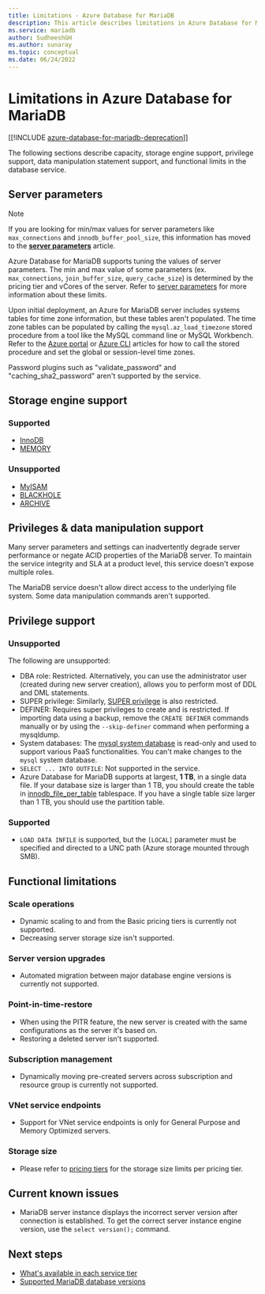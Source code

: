 ```yaml
---
title: Limitations - Azure Database for MariaDB
description: This article describes limitations in Azure Database for MariaDB, such as number of connection and storage engine options.
ms.service: mariadb
author: SudheeshGH
ms.author: sunaray
ms.topic: conceptual
ms.date: 06/24/2022
---
```

# Limitations in Azure Database for MariaDB

[[!INCLUDE [azure-database-for-mariadb-deprecation](Includes/azure-database-for-mariadb-deprecation.md)]]

The following sections describe capacity, storage engine support, privilege support, data manipulation statement support, and functional limits in the database service.

## Server parameters

> [!NOTE]
> If you are looking for min/max values for server parameters like `max_connections` and `innodb_buffer_pool_size`, this information has moved to the **[server parameters](./concepts-server-parameters.md)** article.

Azure Database for MariaDB supports tuning the values of server parameters. The min and max value of some parameters (ex. `max_connections`, `join_buffer_size`, `query_cache_size`) is determined by the pricing tier and vCores of the server. Refer to [server parameters](./concepts-server-parameters.md) for more information about these limits.

Upon initial deployment, an Azure for MariaDB server includes systems tables for time zone information, but these tables aren't populated. The time zone tables can be populated by calling the `mysql.az_load_timezone` stored procedure from a tool like the MySQL command line or MySQL Workbench. Refer to the [Azure portal](howto-server-parameters.md#working-with-the-time-zone-parameter) or [Azure CLI](howto-configure-server-parameters-cli.md#working-with-the-time-zone-parameter) articles for how to call the stored procedure and set the global or session-level time zones.

Password plugins such as "validate_password" and "caching_sha2_password" aren't supported by the service.

## Storage engine support

### Supported

- [InnoDB](https://mariadb.com/kb/en/library/xtradb-and-innodb/)
- [MEMORY](https://mariadb.com/kb/en/library/memory-storage-engine/)

### Unsupported

- [MyISAM](https://mariadb.com/kb/en/library/myisam-storage-engine/)
- [BLACKHOLE](https://mariadb.com/kb/en/library/blackhole/)
- [ARCHIVE](https://mariadb.com/kb/en/library/archive/)

## Privileges & data manipulation support

Many server parameters and settings can inadvertently degrade server performance or negate ACID properties of the MariaDB server. To maintain the service integrity and SLA at a product level, this service doesn't expose multiple roles.

The MariaDB service doesn't allow direct access to the underlying file system. Some data manipulation commands aren't supported.

## Privilege support

### Unsupported

The following are unsupported:
- DBA role: Restricted. Alternatively, you can use the administrator user (created during new server creation), allows you to perform most of DDL and DML statements. 
- SUPER privilege: Similarly, [SUPER privilege](https://mariadb.com/kb/en/library/grant/#global-privileges) is also restricted.
- DEFINER: Requires super privileges to create and is restricted. If importing data using a backup, remove the `CREATE DEFINER` commands manually or by using the `--skip-definer` command when performing a mysqldump.
- System databases: The [mysql system database](https://mariadb.com/kb/en/the-mysql-database-tables/) is read-only and used to support various PaaS functionalities. You can't make changes to the `mysql` system database.
- `SELECT ... INTO OUTFILE`: Not supported in the service.
- Azure Database for MariaDB supports at largest, **1 TB**, in a single data file. If your database size is larger than 1 TB, you should create the table in [innodb_file_per_table](https://mariadb.com/kb/en/innodb-system-variables/#innodb_file_per_table) tablespace. If you have a single table size larger than 1 TB, you should use the partition table.

### Supported

- `LOAD DATA INFILE` is supported, but the `[LOCAL]` parameter must be specified and directed to a UNC path (Azure storage mounted through SMB).

## Functional limitations

### Scale operations

- Dynamic scaling to and from the Basic pricing tiers is currently not supported.
- Decreasing server storage size isn't supported.

### Server version upgrades

- Automated migration between major database engine versions is currently not supported.

### Point-in-time-restore

- When using the PITR feature, the new server is created with the same configurations as the server it's based on.
- Restoring a deleted server isn't supported.

### Subscription management

- Dynamically moving pre-created servers across subscription and resource group is currently not supported.

### VNet service endpoints

- Support for VNet service endpoints is only for General Purpose and Memory Optimized servers.

### Storage size

- Please refer to [pricing tiers](concepts-pricing-tiers.md) for the storage size limits per pricing tier.

## Current known issues

- MariaDB server instance displays the incorrect server version after connection is established. To get the correct server instance engine version, use the `select version();` command.

## Next steps

- [What's available in each service tier](concepts-pricing-tiers.md)
- [Supported MariaDB database versions](concepts-supported-versions.md)
